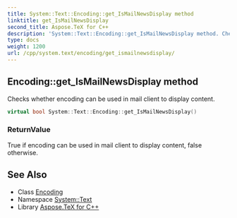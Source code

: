 ```yaml
---
title: System::Text::Encoding::get_IsMailNewsDisplay method
linktitle: get_IsMailNewsDisplay
second_title: Aspose.TeX for C++
description: 'System::Text::Encoding::get_IsMailNewsDisplay method. Checks whether encoding can be used in mail client to display content in C++.'
type: docs
weight: 1200
url: /cpp/system.text/encoding/get_ismailnewsdisplay/
---
```

## Encoding::get_IsMailNewsDisplay method


Checks whether encoding can be used in mail client to display content.

```cpp
virtual bool System::Text::Encoding::get_IsMailNewsDisplay()
```


### ReturnValue

True if encoding can be used in mail client to display content, false otherwise.

## See Also

* Class [Encoding](../)
* Namespace [System::Text](../../)
* Library [Aspose.TeX for C++](../../../)
